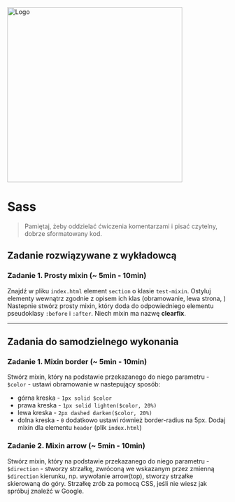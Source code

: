 <img alt="Logo" src="http://coderslab.pl/svg/logo-coderslab.svg" width="400">

# Sass

> Pamiętaj, żeby oddzielać ćwiczenia komentarzami i pisać czytelny, dobrze sformatowany kod.

## Zadanie rozwiązywane z wykładowcą

### Zadanie 1. Prosty mixin  (~ 5min - 10min)

Znajdź w pliku `index.html` element `section` o klasie `test-mixin`. Ostyluj elementy wewnątrz zgodnie z opisem ich klas (obramowanie, lewa strona, )
Nastepnie stwórz prosty mixin, który doda do  odpowiedniego elementu pseudoklasy `:before` i `:after`. Niech mixin ma nazwę **clearfix**.

-------------------------------------------------------------------------------

## Zadania do samodzielnego wykonania

### Zadanie 1. Mixin border  (~ 5min - 10min)
Stwórz mixin, który na podstawie przekazanego do niego parametru - `$color` - ustawi obramowanie w nastepujący sposób:
* górna kreska  - `1px solid $color`
* prawa kreska - `1px solid lighten($color, 20%)`
* lewa kreska - `2px dashed darken($color, 20%)`
* dolna kreska - `0`
dodatkowo ustawi również border-radius na 5px.
Dodaj mixin dla elementu `header` (plik `index.html`)

### Zadanie 2. Mixin arrow  (~ 5min - 10min)
Stwórz mixin, który na podstawie przekazanego do niego parametru - `$direction` - stworzy strzałkę, zwróconą we wskazanym przez zmienną `$direction` kierunku, np. wywołanie arrow(top), stworzy strzałke skierowaną do góry.
Strzałkę zrób za pomocą CSS, jeśli nie wiesz jak spróbuj znaleźć w Google.
